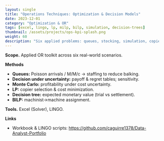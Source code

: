 ```yaml
---
layout: single
title: "Operations Techniques: Optimization & Decision Models"
date: 2023-12-01
category: "Optimization & OR"
tags: [excel, lingo, lp, milp, bilp, simulation, decision-trees]
thumbnail: /assets/projects/ops-kpi-splash.png
weight: 60
description: "Six applied problems: queues, stocking, simulation, copier selection, legal decision tree, and assignment."
---
```


**Scope.** Applied OR toolkit across six real-world scenarios.

**Methods**
- **Queues:** Poisson arrivals / M/M/c → staffing to reduce balking.
- **Decision under uncertainty:** payoff & regret tables; sensitivity.
- **Monte Carlo:** profitability under cost uncertainty.
- **LP:** copier selection & cost minimization.
- **Decision tree:** expected monetary value (trial vs settlement).
- **BILP:** machinist→machine assignment.

**Tools.** Excel (Solver), LINGO.

**Links**
- Workbook & LINGO scripts: <https://github.com/caguirre1378/Data-Analyst-Portfolio>
